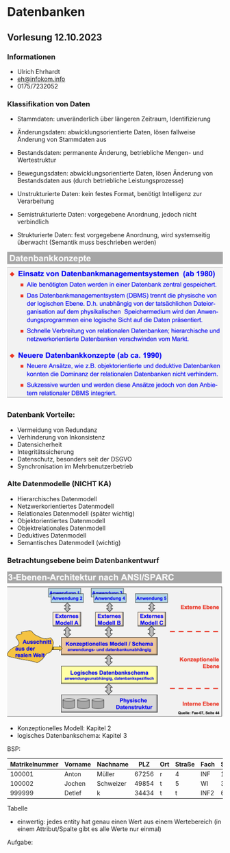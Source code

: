 # Datenbanken

## Vorlesung 12.10.2023

### Informationen

- Ulrich Ehrhardt
- eh@infokom.info
- 0175/7232052

### Klassifikation von Daten

- Stammdaten: unveränderlich über längeren Zeitraum, Identifizierung
- Änderungsdaten: abwicklungsorientierte Daten, lösen fallweise Änderung von Stammdaten aus
- Bestandsdaten: permanente Änderung, betriebliche Mengen- und Wertestruktur
- Bewegungsdaten: abwicklungsorientierte Daten, lösen Änderung von Bestandsdaten aus (durch betriebliche
  Leistungsprozesse)

- Unstrukturierte Daten: kein festes Format, benötigt Intelligenz zur Verarbeitung
- Semistrukturierte Daten: vorgegebene Anordnung, jedoch nicht verbindlich
- Strukturierte Daten: fest vorgegebene Anordnung, wird systemseitig überwacht (Semantik muss beschrieben werden)

<img src="bilder/DBMS.png" alt="Datenbankmanagementsystem">

### Datenbank Vorteile:

- Vermeidung von Redundanz
- Verhinderung von Inkonsistenz
- Datensicherheit
- Integritätssicherung
- Datenschutz, besonders seit der DSGVO
- Synchronisation im Mehrbenutzerbetrieb

### Alte Datenmodelle (NICHT KA)

- Hierarchisches Datenmodell
- Netzwerkorientiertes Datenmodell
- Relationales Datenmodell (später wichtig)
- Objektorientiertes Datenmodell
- Objektrelationales Datenmodell
- Deduktives Datenmodell
- Semantisches Datenmodell (wichtig)

### Betrachtungsebene beim Datenbankentwurf

<img src="bilder/3EbenenArchitektur.png" alt="3 Ebenen Architektur">

- Konzeptionelles Modell: Kapitel 2
- logisches Datenbankschema: Kapitel 3

BSP:

| Matrikelnummer | Vorname | Nachname  | PLZ   | Ort | Straße | Fach | Semester |
|----------------|---------|-----------|-------|-----|--------|------|----------|
| 100001         | Anton   | Müller    | 67256 | r   | 4      | INF  | 1        |
| 100002         | Jochen  | Schweizer | 49854 | t   | 5      | WI   | 3        |
| 999999         | Detlef  | k         | 34434 | t   | t      | INF2 | 6        |

Tabelle

- einwertig: jedes entity hat genau einen Wert aus einem Wertebereich (in einem Attribut/Spalte gibt es alle Werte nur
  einmal)

Aufgabe: 